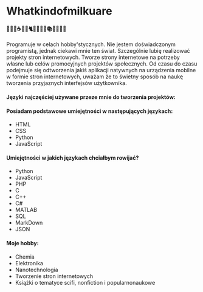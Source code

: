 # Whatkindofmilkuare
#### 🧑‍🔬🎱☕️💾🍔🐈🧑‍💻🍕💊📚🍣🏊‍♂️🦠
Programuje w celach hobby'stycznych. Nie jestem doświadczonym programistą, jednak ciekawi mnie ten świat. Szczególnie lubię realizować projekty stron internetowych. Tworze strony internetowe na potrzeby własne lub celów promocyjnych projektów społecznych. Od czasu do czasu podejmuje się odtworzenia jakiś aplikacji natywnych na urządzenia mobilne w formie stron internetowych, uważam że to świetny sposób na naukę tworzenia przyjaznych interfejsów użytkownika.

#### Języki najczęściej używane przeze mnie do tworzenia projektów:

#### Posiadam podstawowe umiejętności w następujących językach:
- HTML
- CSS
- Python
- JavaScript

#### Umiejętności w jakich językach chciałbym rowijać?
- Python
- JavaScript
- PHP
- C
- C++
- C#
- MATLAB
- SQL
- MarkDown
- JSON

#### Moje hobby:
- Chemia
- Elektronika
- Nanotechnologia
- Tworzenie stron internetowych
- Książki o tematyce scifi, nonfiction i popularnonaukowe

